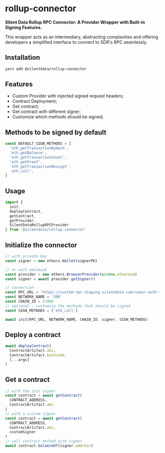# rollup-connector

**Silent Data Rollup RPC Connector: A Provider Wrapper with Built-in Signing Features.**

This wrapper acts as an intermediary, abstracting complexities and offering developers a simplified interface to connect to SDR's RPC seamlessly. 

## Installation

```sh
yarn add @silentdata/rollup-connector
```

## Features
- Custom Provider with injected signed request headers;
- Contract Deployment;
- Get contract;
- Get contract with different signer;
- Customize which methods should be signed;

## Methods to be signed by default
```ts
const DEFAULT_SIGN_METHODS = [
  'eth_getTransactionByHash',
  'eth_getBalance',
  'eth_getTransactionCount',
  'eth_getProof',
  'eth_getTransactionReceipt',
  'eth_call',
]
```


## Usage

```ts
import { 
  init, 
  deployContract, 
  getContract, 
  getProvider,
  SilentDataRollupRPCProvider 
} from '@silentdata/rollup-connector'
```


## Initialize the connector
```ts
// with private key
const signer = new ethers.Wallet(signerPK)

// or with metamask
const provider = new ethers.BrowserProvider(window.ethereum)
const signer = await provider.getSigner()

// connection
const RPC_URL = 'https://custom-rpc-staging.silentdata.com/<your-auth-token>'
const NETWORK_NAME = 'SDR'
const CHAIN_ID = 51966
// optional - customize the methods that should be signed
const SIGN_METHODS = ['eth_call']

await init(RPC_URL, NETWORK_NAME, CHAIN_ID, signer, SIGN_METHODS)
```

## Deploy a contract
```ts
await deployContract(
  ContractArtifact.abi,
  ContractArtifact.bytecode,
  [...args]
)
```

## Get a contract
```ts
// with the init signer
const contract = await getContract(
  CONTRACT_ADDRESS,
  ContractArtifact.abi
)
// with a custom signer
const contract = await getContract(
  CONTRACT_ADDRESS,
  ContractArtifact.abi,
  customSigner
)
// call contract method with signer
await contract.balanceOf(signer.address)
```

